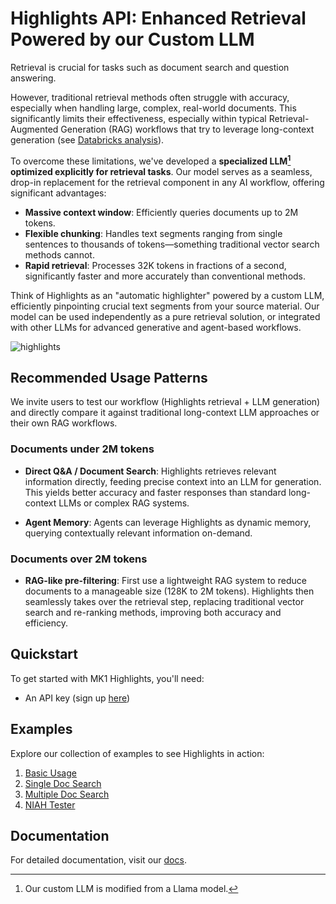 # Highlights API: Enhanced Retrieval Powered by our Custom LLM

Retrieval is crucial for tasks such as document search and question answering.

However, traditional retrieval methods often struggle with accuracy, especially when handling large, complex, real-world documents. This significantly limits their effectiveness, especially within typical Retrieval-Augmented Generation (RAG) workflows that try to leverage long-context generation (see [Databricks analysis](https://www.databricks.com/blog/long-context-rag-performance-llms)).

To overcome these limitations, we've developed a **specialized LLM[^1] optimized explicitly for retrieval tasks**. Our model serves as a seamless, drop-in replacement for the retrieval component in any AI workflow, offering significant advantages:

- **Massive context window**: Efficiently queries documents up to 2M tokens.
- **Flexible chunking**: Handles text segments ranging from single sentences to thousands of tokens—something traditional vector search methods cannot.
- **Rapid retrieval**: Processes 32K tokens in fractions of a second, significantly faster and more accurately than conventional methods.

Think of Highlights as an "automatic highlighter" powered by a custom LLM, efficiently pinpointing crucial text segments from your source material. Our model can be used independently as a pure retrieval solution, or integrated with other LLMs for advanced generative and agent-based workflows.

![highlights](https://github.com/user-attachments/assets/0396d958-9fee-449f-aacd-4e7454addb22)

## Recommended Usage Patterns

We invite users to test our workflow (Highlights retrieval + LLM generation) and directly compare it against traditional long-context LLM approaches or their own RAG workflows.

### Documents under 2M tokens

- **Direct Q&A / Document Search**: Highlights retrieves relevant information directly, feeding precise context into an LLM for generation. This yields better accuracy and faster responses than standard long-context LLMs or complex RAG systems.

- **Agent Memory**: Agents can leverage Highlights as dynamic memory, querying contextually relevant information on-demand.

### Documents over 2M tokens

- **RAG-like pre-filtering**: First use a lightweight RAG system to reduce documents to a manageable size (128K to 2M tokens). Highlights then seamlessly takes over the retrieval step, replacing traditional vector search and re-ranking methods, improving both accuracy and efficiency.

## Quickstart

To get started with MK1 Highlights, you'll need:
- An API key (sign up [here](https://mk1.ai/products/highlights))

## Examples

Explore our collection of examples to see Highlights in action:
1. [Basic Usage](examples/api_basics.ipynb)
2. [Single Doc Search](examples/pdf_chunking_and_generation.ipynb)
3. [Multiple Doc Search](examples/multi_doc_search.ipynb)
3. [NIAH Tester](examples/niah_test.ipynb)

## Documentation

For detailed documentation, visit our [docs](https://docs.mk1.ai/highlights/highlights_api.html).

[^1]: Our custom LLM is modified from a Llama model.
